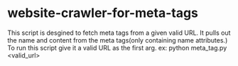 # website-crawler-for-meta-tags
This script is desgined to fetch  meta tags from a given valid URL. It pulls out the name and content from the meta tags(only containing name attributes.)
To run this script give it a valid URL as the first arg.
ex: python meta_tag.py <valid_url>
